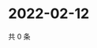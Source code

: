 # 2022-02-12

共 0 条

<!-- BEGIN WEIBO -->
<!-- 最后更新时间 Sat Feb 12 2022 06:08:22 GMT+0800 (China Standard Time) -->

<!-- END WEIBO -->

